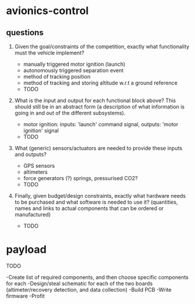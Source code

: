 # avionics-control
## questions
1. Given the goal/constraints of the competition, exactly what functionality must the vehicle implement?

   - manually triggered motor ignition (launch)
   - autonomously triggered separation event 
   - method of tracking position
   - method of tracking and storing altitude w.r.t a ground reference
   - TODO

2. What is the input and output for each functional block above? This should still be in an abstract form (a description
   of what information is going in and out of the different subsystems).
   - motor ignition: inputs: 'launch' command signal, outputs: 'motor ignition' signal
   - TODO

3. What (generic) sensors/actuators are needed to provide these inputs and outputs?
   - GPS sensors
   - altimeters
   - force generators (?) springs, pressurised CO2?
   - TODO

4. Finally, given budget/design constraints, exactly what hardware needs to be purchased and what software is needed to
   use it? (quantities, names and links to actual components that can be ordered or manufactured)
   - TODO


# payload
TODO

-Create list of required components, and then choose specific components for each
-Design/steal schematic for each of the two boards (altimeter/recovery detection, and data collection)
-Build PCB
-Write firmware
-Profit
